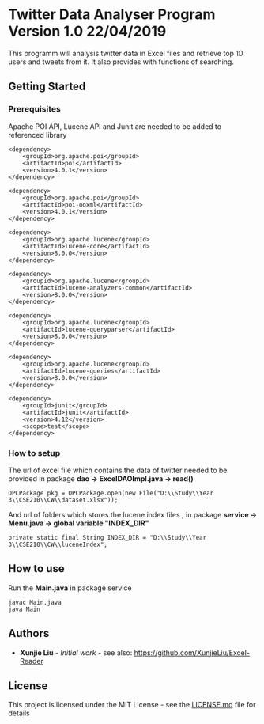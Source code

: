 # Twitter Data Analyser Program Version 1.0 22/04/2019
This programm will analysis twitter data in Excel files and retrieve top 10 users and tweets from it. It also provides with functions of searching.

## Getting Started


### Prerequisites

Apache POI API, Lucene API and Junit are needed to be added to referenced library

```
<dependency>
    <groupId>org.apache.poi</groupId>
    <artifactId>poi</artifactId>
    <version>4.0.1</version>
</dependency>

<dependency>
    <groupId>org.apache.poi</groupId>
    <artifactId>poi-ooxml</artifactId>
    <version>4.0.1</version>
</dependency>

<dependency>
    <groupId>org.apache.lucene</groupId>
    <artifactId>lucene-core</artifactId>
    <version>8.0.0</version>
</dependency>

<dependency>
    <groupId>org.apache.lucene</groupId>
    <artifactId>lucene-analyzers-common</artifactId>
    <version>8.0.0</version>
</dependency>

<dependency>
    <groupId>org.apache.lucene</groupId>
    <artifactId>lucene-queryparser</artifactId>
    <version>8.0.0</version>
</dependency>

<dependency>
    <groupId>org.apache.lucene</groupId>
    <artifactId>lucene-queries</artifactId>
    <version>8.0.0</version>
</dependency>

<dependency>
    <groupId>junit</groupId>
    <artifactId>junit</artifactId>
    <version>4.12</version>
    <scope>test</scope>
</dependency>
```

### How to setup

The url of excel file which contains the data of twitter needed to be provided in package **dao -> ExcelDAOImpl.java -> read()**

```
OPCPackage pkg = OPCPackage.open(new File("D:\\Study\\Year 3\\CSE210\\CW\\dataset.xlsx"));
```

And url of folders which stores the lucene index files , in package **service -> Menu.java -> global variable "INDEX_DIR"**

```
private static final String INDEX_DIR = "D:\\Study\\Year 3\\CSE210\\CW\\luceneIndex";
```


## How to use

Run the **Main.java** in package service

```
javac Main.java
java Main
```

## Authors

* **Xunjie Liu** - *Initial work* - see also: https://github.com/XunjieLiu/Excel-Reader

## License

This project is licensed under the MIT License - see the [LICENSE.md](LICENSE.md) file for details

